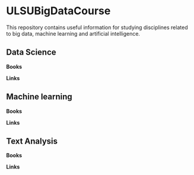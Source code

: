 # ULSUBigDataCourse
This repository contains useful information for studying disciplines related to big data, machine learning and artificial intelligence.

## Data Science
**Books**

**Links**


## Machine learning
**Books**

**Links**

## Text Analysis

**Books**

**Links**


